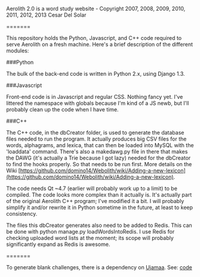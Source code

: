 Aerolith 2.0 is a word study website - Copyright 2007, 2008, 2009, 2010, 2011, 2012, 2013 Cesar Del Solar

=======

This repository holds the Python, Javascript, and C++ code required to serve Aerolith on a fresh machine. Here's
a brief description of the different modules:

###Python

The bulk of the back-end code is written in Python 2.x, using Django 1.3. 

###Javascript

Front-end code is in Javascript and regular CSS. Nothing fancy yet. I've littered the namespace with globals because I'm
kind of a JS newb, but I'll probably clean up the code when I have time.

###C++

The C++ code, in the dbCreator folder, is used to generate the database files needed to run the program. It actually
produces big CSV files for the words, alphagrams, and lexica, that can then be loaded into MySQL with the 'loaddata' 
command. There's also a makedawg.py file in there that makes the DAWG (it's actually a Trie because I got lazy) needed
for the dbCreator to find the hooks properly. So that needs to be run first. More details on the Wiki 
[https://github.com/domino14/Webolith/wiki/Adding-a-new-lexicon](https://github.com/domino14/Webolith/wiki/Adding-a-new-lexicon).

The code needs Qt ~4.7 (earlier will probably work up to a limit) to be compiled. The code looks more complex than
it actually is. It's actually part of the original Aerolith C++ program; I've modified it a bit. I will probably
simplify it and/or rewrite it in Python sometime in the future, at least to keep consistency.

The files this dbCreator generates also need to be added to Redis. This can be done with python manage.py loadWordsIntoRedis.
I use Redis for checking uploaded word lists at the moment; its scope will probably significantly expand as Redis is awesome.

=======

To generate blank challenges, there is a dependency on [Ujamaa](https://github.com/domino14/ujamaa). 
See: [code](https://github.com/domino14/ujamaa/blob/v0.0.3/src/anagrammer/gen_blank_challenges.c)
